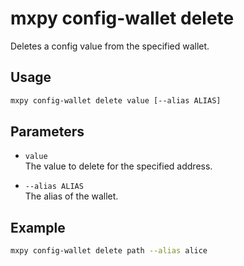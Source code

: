 # mxpy config-wallet delete

Deletes a config value from the specified wallet.

## Usage

```bash
mxpy config-wallet delete value [--alias ALIAS]
```

## Parameters

- `value`  
  The value to delete for the specified address.

- `--alias ALIAS`  
  The alias of the wallet.

## Example

```bash
mxpy config-wallet delete path --alias alice
